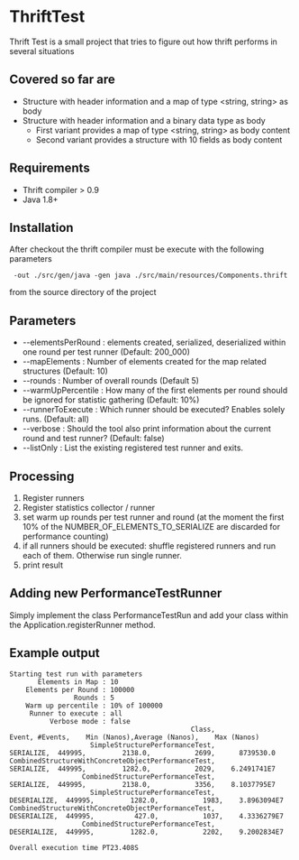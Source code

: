 # ThriftTest
Thrift Test is a small project that tries to figure out how thrift performs in several situations 

## Covered so far are

  * Structure with header information and a map of type \<string, string\> as body
  * Structure with header information and a binary data type as body
    * First variant provides a map of type \<string, string\> as body content
    * Second variant provides a structure with 10 fields as body content

## Requirements

  * Thrift compiler > 0.9
  * Java 1.8+

## Installation

After checkout the thrift compiler must be execute with the following parameters

     -out ./src/gen/java -gen java ./src/main/resources/Components.thrift
     
from the source directory of the project

## Parameters

  * --elementsPerRound : elements created, serialized, deserialized within one round per test runner (Default: 200_000)
  * --mapElements : Number of elements created for the map related structures (Default: 10)
  * --rounds : Number of overall rounds (Default 5)
  * --warmUpPercentile : How many of the first elements per round should be ignored for statistic gathering (Default: 10%)
  * --runnerToExecute : Which runner should be executed? Enables solely runs. (Default: all)
  * --verbose : Should the tool also print information about the current round and test runner? (Default: false)
  * --listOnly : List the existing registered test runner and exits.
  
## Processing

  1. Register runners
  2. Register statistics collector / runner
  3. set warm up rounds per test runner and round (at the moment the first 10% of the NUMBER\_OF\_ELEMENTS\_TO\_SERIALIZE are discarded for performance counting)
  4. if all runners should be executed: shuffle registered runners and run each of them. Otherwise run single runner.
  5. print result
 
## Adding new PerformanceTestRunner

Simply implement the class PerformanceTestRun and add your class within the Application.registerRunner method.


## Example output

    Starting test run with parameters
    	   Elements in Map : 10
    	Elements per Round : 100000
    	            Rounds : 5
    	Warm up percentile : 10% of 100000
    	 Runner to execute : all
    	      Verbose mode : false
                                                 Class,                    Event, #Events,    Min (Nanos),Average (Nanos),    Max (Nanos)
                        SimpleStructurePerformanceTest,                SERIALIZE,  449995,         2138.0,           2699,      8739530.0
    CombinedStructureWithConcreteObjectPerformanceTest,                SERIALIZE,  449995,         1282.0,           2029,    6.2491741E7
                      CombinedStructurePerformanceTest,                SERIALIZE,  449995,         2138.0,           3356,    8.1037795E7
                        SimpleStructurePerformanceTest,              DESERIALIZE,  449995,         1282.0,           1983,    3.8963094E7
    CombinedStructureWithConcreteObjectPerformanceTest,              DESERIALIZE,  449995,          427.0,           1037,    4.3336279E7
                      CombinedStructurePerformanceTest,              DESERIALIZE,  449995,         1282.0,           2202,    9.2002834E7

    Overall execution time PT23.408S
